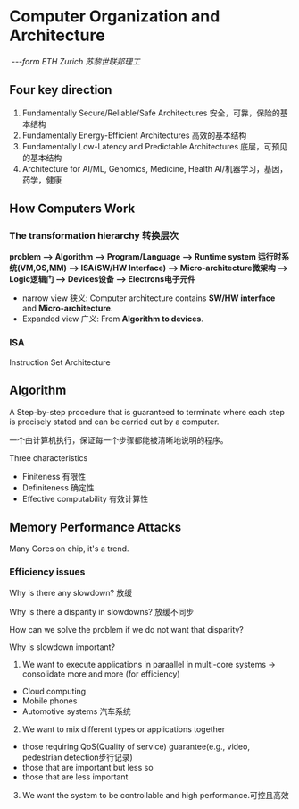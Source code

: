 # Computer Organization and Architecture 

​																																			---*form ETH Zurich  苏黎世联邦理工*

## Four key direction 

1.   Fundamentally Secure/Reliable/Safe Architectures    安全，可靠，保险的基本结构
2.   Fundamentally Energy-Efficient Architectures      高效的基本结构
3.   Fundamentally Low-Latency and Predictable Architectures    底层，可预见的基本结构
4.   Architecture for AI/ML, Genomics, Medicine, Health      AI/机器学习，基因，药学，健康  



## How Computers Work



### The transformation hierarchy    转换层次

**problem --> Algorithm --> Program/Language --> Runtime system 运行时系统(VM,OS,MM) --> ISA(SW/HW Interface) --> Micro-architecture微架构 --> Logic逻辑门 --> Devices设备 --> Electrons电子元件** 

-   narrow view 狭义: Computer architecture contains  **SW/HW interface** and **Micro-architecture**.
-   Expanded view 广义:  From **Algorithm to devices**.

### ISA

Instruction Set Architecture 

## Algorithm

A Step-by-step procedure that is guaranteed to terminate where each step is precisely stated and can be carried out by a computer.

一个由计算机执行，保证每一个步骤都能被清晰地说明的程序。



Three characteristics

-   Finiteness   有限性 
-   Definiteness   确定性
-    Effective computability    有效计算性



## Memory Performance Attacks

Many Cores on chip, it's a trend. 



### Efficiency issues



Why is there any slowdown? 放缓

Why is there a disparity in slowdowns? 放缓不同步

How can we solve the problem if we do not want that disparity?



Why is slowdown important?

1.   We want to execute applications in paraallel in multi-core systems  -> consolidate more and more (for efficiency)

-   Cloud computing
-   Mobile phones
-   Automotive systems 汽车系统

2.   We want to mix different types or applications together

-   those requiring QoS(Quality of service) guarantee(e.g., video, pedestrian detection步行记录)
-   those that are important but less so
-   those that are less important

3.   We want the system to be controllable and high performance.可控且高效

     
